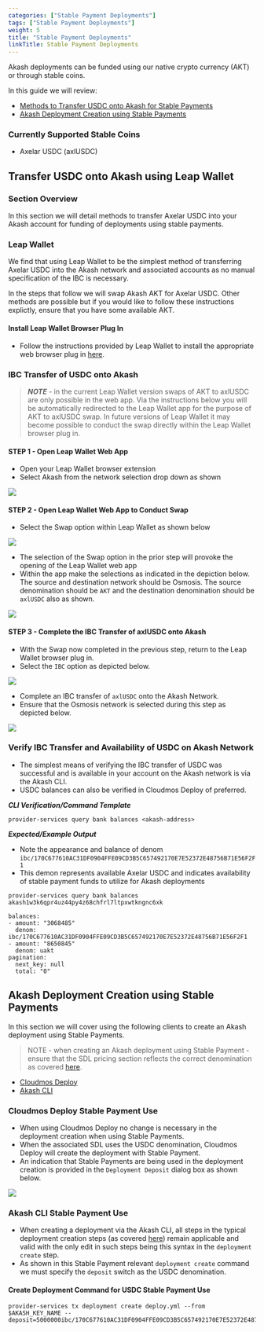 ```yaml
---
categories: ["Stable Payment Deployments"]
tags: ["Stable Payment Deployments"]
weight: 5
title: "Stable Payment Deployments"
linkTitle: Stable Payment Deployments
---
```


Akash deployments can be funded using our native crypto currency (AKT) or through stable coins.

In this guide we will review:

- [Methods to Transfer USDC onto Akash for Stable Payments](#methods-to-transfer-usdc-onto-akash-for-stable-payments)
- [Akash Deployment Creation using Stable Payments](#akash-deployment-creation-using-stable-payments)

### Currently Supported Stable Coins

- Axelar USDC (axlUSDC)

## Transfer USDC onto Akash using Leap Wallet

### Section Overview

In this section we will detail methods to transfer Axelar USDC into your Akash account for funding of deployments using stable payments.

### Leap Wallet

We find that using Leap Wallet to be the simplest method of transferring Axelar USDC into the Akash network and associated accounts as no manual specification of the IBC is necessary.

In the steps that follow we will swap Akash AKT for Axelar USDC. Other methods are possible but if you would like to follow these instructions explictly, ensure that you have some available AKT.

#### Install Leap Wallet Browser Plug In

- Follow the instructions provided by Leap Wallet to install the appropriate web browser plug in [here](https://www.leapwallet.io/download).

### IBC Transfer of USDC onto Akash

> _**NOTE**_ - in the current Leap Wallet version swaps of AKT to axlUSDC are only possible in the web app. Via the instructions below you will be automatically redirected to the Leap Wallet app for the purpose of AKT to axlUSDC swap. In future versions of Leap Wallet it may become possible to conduct the swap directly within the Leap Wallet browser plug in.

#### STEP 1 - Open Leap Wallet Web App

- Open your Leap Wallet browser extension
- Select Akash from the network selection drop down as shown

![](../../../assets/leapWalletWithAkashSelected.png)

#### STEP 2 - Open Leap Wallet Web App to Conduct Swap

- Select the Swap option within Leap Wallet as shown below

![](../../../assets/leapWalletInitiateWebApp.png)

- The selection of the Swap option in the prior step will provoke the opening of the Leap Wallet web app
- Within the app make the selections as indicated in the depiction below. The source and destination network should be Osmosis. The source denomination should be `AKT` and the destination denomination should be `axlUSDC` also as shown.

![](../../../assets/ibcSwap.png)

#### STEP 3 - Complete the IBC Transfer of axlUSDC onto Akash

- With the Swap now completed in the previous step, return to the Leap Wallet browser plug in.
- Select the `IBC` option as depicted below.

![](../../../assets/initiateIBC.png)

- Complete an IBC transfer of `axlUSDC` onto the Akash Network.
- Ensure that the Osmosis network is selected during this step as depicted below.

![](../../../assets/sendOntoAkash.png)

### Verify IBC Transfer and Availability of USDC on Akash Network

- The simplest means of verifying the IBC transfer of USDC was successful and is available in your account on the Akash network is via the Akash CLI.
- USDC balances can also be verified in Cloudmos Deploy of preferred.

_**CLI Verification/Command Template**_

```
provider-services query bank balances <akash-address>
```

_**Expected/Example Output**_

- Note the appearance and balance of denom `ibc/170C677610AC31DF0904FFE09CD3B5C657492170E7E52372E48756B71E56F2F1`
- This demon represents available Axelar USDC and indicates availability of stable payment funds to utilize for Akash deployments

```
provider-services query bank balances akash1w3k6qpr4uz44py4z68chfrl7ltpxwtkngnc6xk

balances:
- amount: "3068485"
  denom: ibc/170C677610AC31DF0904FFE09CD3B5C657492170E7E52372E48756B71E56F2F1
- amount: "8650845"
  denom: uakt
pagination:
  next_key: null
  total: "0"
```

## Akash Deployment Creation using Stable Payments

In this section we will cover using the following clients to create an Akash deployment using Stable Payments.

> NOTE - when creating an Akash deployment using Stable Payment - ensure that the SDL pricing section reflects the correct denomination as covered [here](/docs/docs/getting-started/stack-definition-language#stable-payment).

- [Cloudmos Deploy](#cloudmos-deploy-stable-payment-use)
- [Akash CLI](#akash-cli-stable-payment-use)

### Cloudmos Deploy Stable Payment Use

- When using Cloudmos Deploy no change is necessary in the deployment creation when using Stable Payments.
- When the associated SDL uses the USDC denomination, Cloudmos Deploy will create the deployment with Stable Payment.
- An indication that Stable Payments are being used in the deployment creation is provided in the `Deployment Deposit` dialog box as shown below.

![](../../../assets/cloudmosStable.png)

### Akash CLI Stable Payment Use

- When creating a deployment via the Akash CLI, all steps in the typical deployment creation steps (as covered [here](/docs/docs/deployments/akash-cli/installation/)) remain applicable and valid with the only edit in such steps being this syntax in the `deployment create` step.
- As shown in this Stable Payment relevant `deployment create` command we must specify the `deposit` switch as the USDC denomination.

#### Create Deployment Command for USDC Stable Payment Use

```
provider-services tx deployment create deploy.yml --from $AKASH_KEY_NAME --deposit=5000000ibc/170C677610AC31DF0904FFE09CD3B5C657492170E7E52372E48756B71E56F2F1
```
